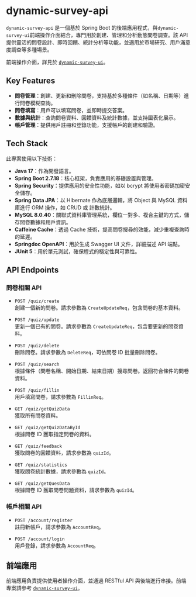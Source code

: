 # dynamic-survey-api

`dynamic-survey-api` 是一個基於 Spring Boot 的後端應用程式，與`dynamic-survey-ui`前端操作介面結合，專門用於創建、管理和分析動態問卷調查。該 API 提供靈活的問卷設計、即時回饋、統計分析等功能，並適用於市場研究、用戶滿意度調查等多種場景。

前端操作介面，詳見於 [`dynamic-survey-ui`](https://github.com/rikka0823/dynamic-survey-ui)。

## Key Features

- **問卷管理**：創建、更新和刪除問卷，支持基於多種條件（如名稱、日期等）進行問卷模糊查詢。
- **問卷填寫**：用戶可以填寫問卷，並即時提交答案。
- **數據與統計**：查詢問卷資料、回饋資料及統計數據，並支持圖表化展示。
- **帳戶管理**：提供用戶註冊和登錄功能，支援帳戶的創建和驗證。

## Tech Stack

此專案使用以下技術：

- **Java 17**：作為開發語言。
- **Spring Boot 2.7.18**：核心框架，負責應用的基礎設置與管理。
- **Spring Security**：提供應用的安全性功能，如以 bcrypt 將使用者密碼加密安全儲存。
- **Spring Data JPA**：以 Hibernate 作為底層邏輯，將 Object 與 MySQL 資料庫進行 ORM 操作，如 CRUD 或 計數統計。
- **MySQL 8.0.40**：關聯式資料庫管理系統，欄位一對多、複合主鍵的方式，儲存問卷數據和用戶資訊。
- **Caffeine Cache**：透過 Cache 技術，提高問卷搜尋的效能，減少重複查詢時的延遲。
- **Springdoc OpenAPI**：用於生成 Swagger UI 文件，詳細描述 API 端點。
- **JUnit 5**：用於單元測試，確保程式的穩定性與可靠性。

## API Endpoints

### 問卷相關 API

- `POST /quiz/create`  
  創建一個新的問卷。請求參數為 `CreateUpdateReq`，包含問卷的基本資料。

- `POST /quiz/update`  
  更新一個已有的問卷。請求參數為 `CreateUpdateReq`，包含要更新的問卷資料。

- `POST /quiz/delete`  
  刪除問卷。請求參數為 `DeleteReq`，可依問卷 ID 批量刪除問卷。

- `POST /quiz/search`  
  根據條件（問卷名稱、開始日期、結束日期）搜尋問卷。返回符合條件的問卷資料。

- `POST /quiz/fillin`  
  用戶填寫問卷，請求參數為 `FillinReq`。

- `GET /quiz/getQuizData`  
  獲取所有問卷資料。

- `GET /quiz/getQuizDataById`  
  根據問卷 ID 獲取指定問卷的資料。

- `GET /quiz/feedback`  
  獲取問卷的回饋資料，請求參數為 `quizId`。

- `GET /quiz/statistics`  
  獲取問卷統計數據，請求參數為 `quizId`。

- `GET /quiz/getQuesData`  
  根據問卷 ID 獲取問卷問題資料，請求參數為 `quizId`。

### 帳戶相關 API

- `POST /account/register`  
  註冊新帳戶，請求參數為 `AccountReq`。

- `POST /account/login`  
  用戶登錄，請求參數為 `AccountReq`。

## 前端應用

前端應用負責提供使用者操作介面，並通過 RESTful API 與後端進行串接。前端專案請參考 [`dynamic-survey-ui`](https://github.com/rikka0823/dynamic-survey-ui)。
